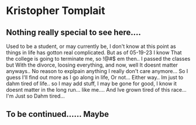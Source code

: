 # Kristopher Tomplait
## Nothing really special to see here....
Used to be a student, or may currently be, I don't know at this point as things in life has gotton real complicated.
But as of 05-19-23 I know That the college is going to terminate me, so !@#$ em then.. I passed the classes but With the divorce, loosing everything, and now, well It doesnt matter anyways.. No reason to explpain anything I really don't care anymore...
So I guess I'll find out more as I go along in life, Or not... 
Either way.. Im just to dahm tired of life.. so I may add stuff, I may be gone for good, I know it doesnt matter in the long run... like me....  And Ive grown tired of this race... I'm Just so Dahm tired...

## To be continued...... Maybe
